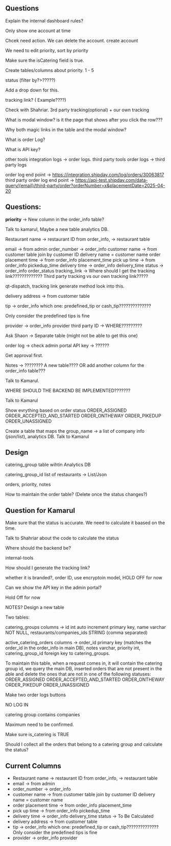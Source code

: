 ## Questions

Explain the internal dashboard rules?

Only show one account at time

Chcek need action. We can delete the account. create account

We need to edit priority, sort by priority

Make sure the isCatering field is true.

Create tables/columns about priority. 1 - 5

status (filter by?>?????)

Add a drop down for this.

tracking link? ( Example????)

Check with Shahriar. 3rd party tracking(optional) + our own tracking

What is modal window? is it the page that shows after you click the row???

Why both magic links in the table and the modal window?

What is order Log?

What is API key?

other tools integration logs -> order logs.
third party tools order logs -> third party logs

order log end point -> https://integration.shipday.com/log/orders/30063817
third party order log end point -> https://api-test.shipday.com/data-query/{email}/third-party/order?orderNumber=x&placementDate=2025-04-20

## Questions:

**priority** -> New column in the order_info table?

Talk to kamarul, Maybe a new table analytics DB.

Restaurant name -> restaurant ID from order_info, -> restaurant table

email -> from admin
order_number -> order_info
customer name -> from customer table join by customer ID
delivery name = customer name
order placement time -> from order_info placement_time
pick up time -> from order_info pickedup_time
delivery time -> order_info delivery_time
status -> order_info order_status
tracking_link -> Where should I get the tracking link????????????? Third party tracking vs our own tracking link?????

qt-dispatch, tracking link generate method look into this.

delivery address -> from customer table

tip -> order_info which one: predefined_tip or cash_tip??????????????

Only consider the predefined tips is fine

provider -> order_info provider
third party ID -> WHERE?????????

Ask Shaon -> Separate table (might not be able to get this one)

order log -> check admin portal
API key -> ??????

Get approval first.

Notes -> ???????? A new table???? OR add another column for the order_info table???

Talk to Kamarul.

WHERE SHOULD THE BACKEND BE IMPLEMENTED???????

Talk to Kamarul

Show evrything based on order status
ORDER_ASSIGNED
ORDER_ACCEPTED_AND_STARTED
ORDER_ONTHEWAY
ORDER_PIKEDUP
ORDER_UNASSIGNED

Create a table that maps the group_name -> a list of company info (json/list), analytics DB. Talk to Kamarul

## Design

catering_group table wihtin Analytics DB

catering_group_id
list of restaurants -> List/Json


orders, priority, notes

How to maintain the order table? (Delete once the status changes?)



## Question for Kamarul

Make sure that the status is accurate. We need to calculate it baased on the time. 

Talk to Shahriar about the code to calculate the status


Where should the backend be?

internal-tools

How should I generate the tracking link?

whether it is branded?, order ID, use encryptoin model, 
HOLD OFF for now

Can we show the API key in the admin portal?

Hold Off for now


NOTES? Design a new table

Two tables:

catering_groups
columns -> id int auto increment primary key, name varchar NOT NULL, restaurants/companies_ids STRING (comma separated)

active_catering_orders
columns -> order_id primary key (matches the order_id in the order_info in main DB), 
notes varchar, 
priority int, 
catering_group_id foreign key to catering_groups.


To maintain this table, when a request comes in, it will contain the catering group id, we query the main DB, inserted orders that are not present in the able and delete the ones that are not in one of the following statuses:
ORDER_ASSIGNED
ORDER_ACCEPTED_AND_STARTED
ORDER_ONTHEWAY
ORDER_PIKEDUP
ORDER_UNASSIGNED

Make two order logs buttons

NO LOG IN

catering group contains companies

Maximum need to be confirmed.


Make sure is_catering is TRUE



Should I collect all the orders that belong to a catering group and calculate the status?


## Current Columns

- Restaurant name -> restaurant ID from order_info, -> restaurant table
- email -> from admin
- order_number -> order_info 
- customer name -> from customer table join by customer ID
delivery name = customer name
- order placement time -> from order_info placement_time
- pick up time -> from order_info pickedup_time
- delivery time -> order_info delivery_time
status -> To Be Calculated
- delivery address -> from customer table
- tip -> order_info which one: predefined_tip or cash_tip??????????????
Only consider the predefined tips is fine
- provider -> order_info provider
